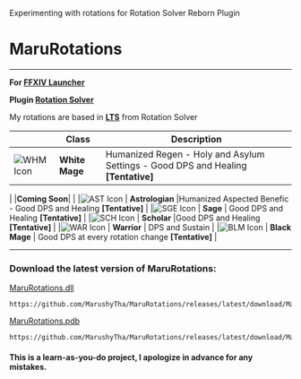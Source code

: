Experimenting with rotations for Rotation Solver Reborn Plugin

# MaruRotations
***
**For [FFXIV Launcher](https://goatcorp.github.io/)**

**Plugin [Rotation Solver](https://github.com/FFXIV-CombatReborn/RotationSolverReborn)**

My rotations are based in **[LTS](https://github.com/FFXIV-CombatReborn/LTSDefaults)** from Rotation Solver

|  | Class | Description |
| --- | --- | --- |
|![WHM Icon](https://lds-img.finalfantasyxiv.com/promo/h/G/Na619RGtVtbEvNn1vyFoSlvZ84.png)  |   **White Mage**  |Humanized Regen - Holy and Asylum Settings - Good DPS and Healing **[Tentative]** |

|  |**Coming Soon**|  |
|![AST Icon](https://lds-img.finalfantasyxiv.com/promo/h/E/g7JY4S1D-9S26VarEuIkPGIrFM.png)  |   **Astrologian**  |Humanized Aspected Benefic - Good DPS and Healing **[Tentative]** |
|![SGE Icon](https://lds-img.finalfantasyxiv.com/promo/h/e/G0lQTD01LdCGk5pECSc7fbbmbM.png)  |   **Sage**  | Good DPS and Healing **[Tentative]** |
|![SCH Icon](https://lds-img.finalfantasyxiv.com/promo/h/s/2r8fm3U0Io7Pw1XT1tvnjPthp4.png)  |   **Scholar**  |Good DPS and Healing **[Tentative]** |
|![WAR Icon](https://lds-img.finalfantasyxiv.com/promo/h/0/U3f8Q98TbAeGvg_vXiHGOaa2d4.png)  |   **Warrior**  | DPS and Sustain |
|![BLM Icon](https://lds-img.finalfantasyxiv.com/promo/h/A/7JuT00VSwaFqTfcTYUCUnGPFQE.png)  |   **Black Mage**  | Good DPS at every rotation change **[Tentative]** |

***

### **Download the latest version of MaruRotations:**

[MaruRotations.dll](https://github.com/MarushyTha/MaruRotations/releases/latest/download/MaruRotations.dll)
```
https://github.com/MarushyTha/MaruRotations/releases/latest/download/MaruRotations.dll
```
[MaruRotations.pdb](https://github.com/MarushyTha/MaruRotations/releases/latest/download/MaruRotations.pdb)
```
https://github.com/MarushyTha/MaruRotations/releases/latest/download/MaruRotations.pdb
```
#### **This is a learn-as-you-do project, I apologize in advance for any mistakes.**
